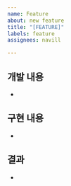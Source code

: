 ```yaml
---
name: Feature
about: new feature
title: "[FEATURE]"
labels: feature
assignees: navill

---
```


## 개발 내용
- 

## 구현 내용
- 

## 결과
-
